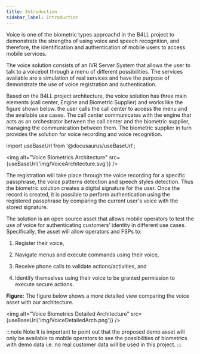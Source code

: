 ```yaml
---
title: Introduction
sidebar_label: Introduction
---
```


Voice is one of the biometric types approachd in the B4LL project to demonstrate
the strengths of using voice and speech recognition, and therefore, the
identification and authentication of mobile users to access mobile services.

The voice solution consists of an IVR Server System that allows the user to talk
to a voicebot through a menu of different possibilities. The services available
are a simulation of real services and have the purpose of demonstrate the use of
voice registration and authentication.

Based on the B4LL project architecture, the voice solution has three main
elements (call center, Engine and Biometric Supplier) and works like the figure
shown below. the user calls the call center to access the menu and the available
use cases. The call center communicates with the engine that acts as an
orchestrator between the call center and the biometric supplier, managing the
communication between them. The biometric supplier in turn provides the solution
for voice recording and voice recognition.

import useBaseUrl from '@docusaurus/useBaseUrl';

<img alt="Voice Biometrics Architecture"
src={useBaseUrl('img/VoiceArchitecture.svg')} />

The registration will take place through the voice recording for a specific
passphrase, the voice patterns detection and speech styles detection. Thus the
biometric solution creates a digital signature for the user. Once the record is
created, it is possible to perform authentication using the registered
passphrase by comparing the current user's voice with the stored signature.

The solution is an open source asset that allows mobile operators to test the
use of voice for authenticating customers’ identity in different use cases.
Specifically, the asset will allow operators and FSPs to:

1. Register their voice,

2. Navigate menus and execute commands using their voice,

3. Receive phone calls to validate actions/activities, and

4. Identify themselves using their voice to be granted permission to execute
   secure actions.

**Figure:** The figure below shows a more detailed view comparing the voice
asset with our architecture.

<img alt="Voice Biometrics Detailed Architecture"
src={useBaseUrl('img/VoiceDetailedArch.png')} />

:::note Note It is important to point out that the proposed demo asset will only
be available to mobile operators to see the possibilities of biometrics with
demo data i.e. no real customer data will be used in this project. :::
